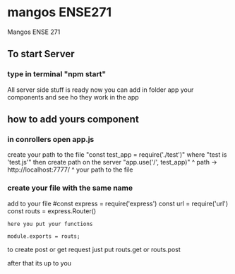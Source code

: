 # mangos ENSE271
Mangos ENSE 271

## To start Server 
### type in terminal "npm start"

All server side stuff is ready 
now you can add in folder app your components and see ho they work in the app

## how to add yours component
### in conrollers open app.js 
create your path to the file
"const test_app = require('./test')"
where "test is 'test.js'"
then create path on the server
"app.use('/', test_app)"
         ^ path -> http://localhost:7777/
                ^ your path to the file
### create your file with the same name

add to your file
    #const express = require('express')
    const url = require('url')
    const routs = express.Router()

    here you put your functions

    module.exports = routs;

to create post or get request just put 
    routs.get or routs.post

after that its up to you 

